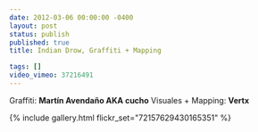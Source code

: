 ```yaml
---
date: 2012-03-06 00:00:00 -0400
layout: post
status: publish
published: true
title: Indian Drow, Graffiti + Mapping

tags: []
video_vimeo: 37216491
---
```



Graffiti: **Martín Avendaño AKA cucho**
Visuales + Mapping: **Vertx**


{% include gallery.html flickr_set="72157629430165351" %}
